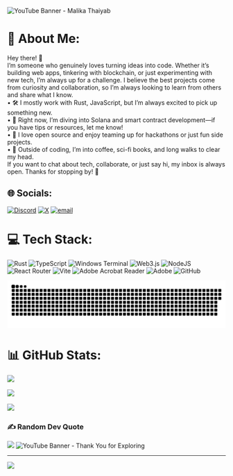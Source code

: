 ![YouTube Banner - Malika Thaiyab](https://github.com/user-attachments/assets/8fbe60c7-9182-49a1-b4bd-e15cc16d8406)

# 💫 About Me:
Hey there! 👋<br>I’m someone who genuinely loves turning ideas into code. Whether it’s building web apps, tinkering with blockchain, or just experimenting with new tech, I’m always up for a challenge. I believe the best projects come from curiosity and collaboration, so I’m always looking to learn from others and share what I know.<br>	•	🛠️ I mostly work with Rust, JavaScript, but I’m always excited to pick up something new.<br>	•	🌱 Right now, I’m diving into Solana and smart contract development—if you have tips or resources, let me know!<br>	•	🤝 I love open source and enjoy teaming up for hackathons or just fun side projects.<br>	•	💬 Outside of coding, I’m into coffee, sci-fi books, and long walks to clear my head.<br>If you want to chat about tech, collaborate, or just say hi, my inbox is always open. Thanks for stopping by! 🚀


## 🌐 Socials:
[![Discord](https://img.shields.io/badge/Discord-%237289DA.svg?logo=discord&logoColor=white)](https://discord.gg/@tothemoon_023) [![X](https://img.shields.io/badge/X-black.svg?logo=X&logoColor=white)](https://x.com/@tothemoon_023) [![email](https://img.shields.io/badge/Email-D14836?logo=gmail&logoColor=white)](mailto:malikathaiyab023@gmail.com) 

# 💻 Tech Stack:
![Rust](https://img.shields.io/badge/rust-%23000000.svg?style=for-the-badge&logo=rust&logoColor=white) ![TypeScript](https://img.shields.io/badge/typescript-%23007ACC.svg?style=for-the-badge&logo=typescript&logoColor=white) ![Windows Terminal](https://img.shields.io/badge/Windows%20Terminal-%234D4D4D.svg?style=for-the-badge&logo=windows-terminal&logoColor=white) ![Web3.js](https://img.shields.io/badge/web3.js-F16822?style=for-the-badge&logo=web3.js&logoColor=white) ![NodeJS](https://img.shields.io/badge/node.js-6DA55F?style=for-the-badge&logo=node.js&logoColor=white) ![React Router](https://img.shields.io/badge/React_Router-CA4245?style=for-the-badge&logo=react-router&logoColor=white) ![Vite](https://img.shields.io/badge/vite-%23646CFF.svg?style=for-the-badge&logo=vite&logoColor=white) ![Adobe Acrobat Reader](https://img.shields.io/badge/Adobe%20Acrobat%20Reader-EC1C24.svg?style=for-the-badge&logo=Adobe%20Acrobat%20Reader&logoColor=white) ![Adobe](https://img.shields.io/badge/adobe-%23FF0000.svg?style=for-the-badge&logo=adobe&logoColor=white) ![GitHub](https://img.shields.io/badge/github-%23121011.svg?style=for-the-badge&logo=github&logoColor=white)

<picture>
  <source media="(prefers-color-scheme: dark)" srcset="https://raw.githubusercontent.com/tothemoon023/tothemoon023/output/github-snake-dark.svg" />
  <source media="(prefers-color-scheme: light)" srcset="https://raw.githubusercontent.com/tothemoon023/tothemoon023/output/github-snake.svg" />
  <img alt="github-snake" src="https://raw.githubusercontent.com/tothemoon023/tothemoon023/output/github-snake.svg" />
</picture>

# 📊 GitHub Stats:
![](https://github-readme-stats.vercel.app/api?username=tothemoon023&theme=dark&hide_border=false&include_all_commits=false&count_private=false)<br/>


![](https://nirzak-streak-stats.vercel.app/?user=tothemoon023&theme=dark&hide_border=false)<br/>


![](https://github-readme-stats.vercel.app/api/top-langs/?username=tothemoon023&theme=dark&hide_border=false&include_all_commits=false&count_private=false&layout=compact)


### ✍️ Random Dev Quote
![](https://quotes-github-readme.vercel.app/api?type=horizontal&theme=radical)
![YouTube Banner - Thank You for Exploring](https://github.com/user-attachments/assets/2164ef92-9c25-4d6d-aec0-7c21b0584a8d)

---
[![](https://visitcount.itsvg.in/api?id=tothemoon023&icon=0&color=0)](https://visitcount.itsvg.in)


<!-- Proudly created with GPRM ( https://gprm.itsvg.in ) -->
